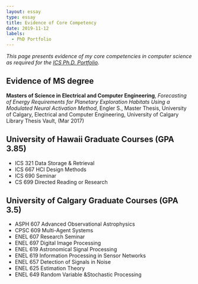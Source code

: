 ```yaml
---
layout: essay  
type: essay  
title: Evidence of Core Competency  
date: 2019-11-12 
labels:
  - PhD Portfolio
---
```


*This page presents evidence of my core competencies in computer science as required for the [ICS Ph.D. Portfolio](http://www.ics.hawaii.edu/academics/graduate-degree-programs/ph-d-in-ics/#phd-portfolio).*

## Evidence of MS degree

**Masters of Science in Electrical and Computer Engineering**, *Forecasting of Energy Requirements for Planetary Exploration Habitats Using a Modulated Neural Activation Method*, Engler S., Master Thesis, University of Calgary, Electrical and Computer Engineering, University of Calgary Library Thesis Vault, (Mar 2017)

## University of Hawaii Graduate Courses (GPA 3.85)
- ICS 321 Data Storage & Retrieval  
- ICS 667 HCI Design Methods
- ICS 690 Seminar  
- CS 699 Directed Reading or Research  

## University of Calgary Graduate Courses (GPA 3.5)
-  ASPH 607 Advanced Observational Astrophysics
-  CPSC 609 Multi-Agent Systems
-  ENEL 607 Research Seminar
-  ENEL 697 Digital Image Processing
-  ENEL 619 Astronomical Signal Processing 
-  ENEL 619 Information Processing in Sensor Networks
-  ENEL 657 Detection of Signals in Noise
-  ENEL 625 Estimation Theory
-  ENEL 649 Random Variable &Stochastic Processing




  

